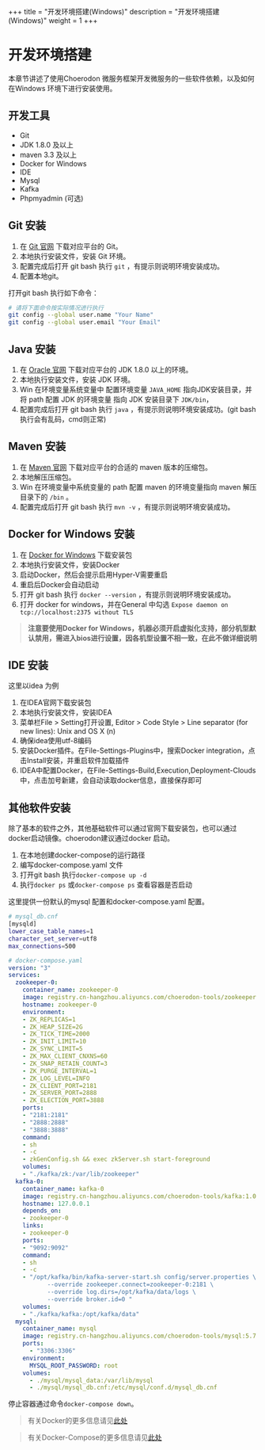 +++
title = "开发环境搭建(Windows)"
description = "开发环境搭建(Windows)"
weight = 1
+++

# 开发环境搭建

本章节讲述了使用Choerodon 微服务框架开发微服务的一些软件依赖，以及如何在Windows 环境下进行安装使用。

## 开发工具

- Git
- JDK 1.8.0 及以上
- maven 3.3 及以上
- Docker for Windows
- IDE
- Mysql
- Kafka
- Phpmyadmin (可选)

## Git 安装

1. 在 [Git 官网](https://git-scm.com/download/) 下载对应平台的 Git。
2. 本地执行安装文件，安装 Git 环境。
3. 配置完成后打开 git bash 执行 `git` ，有提示则说明环境安装成功。
4. 配置本地git。

打开git bash 执行如下命令：

```bash
# 请将下面命令按实际情况进行执行
git config --global user.name "Your Name"
git config --global user.email "Your Email"
```

## Java 安装

1. 在 [Oracle 官网](https://www.oracle.com/technetwork/cn/java/javase/downloads/index.html) 下载对应平台的 JDK 1.8.0 以上的环境。
2. 本地执行安装文件，安装 JDK 环境。
3. Win 在环境变量系统变量中 配置环境变量 `JAVA_HOME` 指向JDK安装目录，并将 path 配置 JDK 的环境变量 指向 JDK 安装目录下 `JDK/bin`，
4. 配置完成后打开 git bash 执行 `java` ，有提示则说明环境安装成功。(git bash执行会有乱码，cmd则正常)

## Maven 安装

1. 在 [Maven 官网](http://mirror.bit.edu.cn/apache/maven/) 下载对应平台的合适的 maven 版本的压缩包。
2. 本地解压压缩包。
3. Win 在环境变量中系统变量的 path 配置 maven 的环境变量指向 maven 解压目录下的 `/bin` 。
4. 配置完成后打开 git bash 执行 `mvn -v` ，有提示则说明环境安装成功。

## Docker for Windows 安装

1. 在 [Docker for Windows](https://www.docker.com/docker-windows) 下载安装包
2. 本地执行安装文件，安装Docker
3. 启动Docker，然后会提示启用Hyper-V需要重启
4. 重启后Docker会自动启动
5. 打开 git bash 执行 `docker --version` ，有提示则说明环境安装成功。
6. 打开 docker for windows，并在General 中勾选 `Expose daemon on tcp://localhost:2375 without TLS`

> **注意要使用Docker for Windows，机器必须开启虚拟化支持，部分机型默认禁用，需进入bios进行设置，因各机型设置不相一致，在此不做详细说明**

## IDE 安装

这里以idea 为例

1. 在IDEA官网下载安装包
2. 本地执行安装文件，安装IDEA
1. 菜单栏File > Setting打开设置, Editor > Code Style > Line separator (for new lines): Unix and OS X (n)
2. 确保idea使用utf-8编码
3. 安装Docker插件。在File-Settings-Plugins中，搜索Docker integration，点击Install安装，并重启软件加载插件
4. IDEA中配置Docker，在File-Settings-Build,Execution,Deployment-Clouds中，点击加号新建，会自动读取docker信息，直接保存即可

## 其他软件安装

除了基本的软件之外，其他基础软件可以通过官网下载安装包，也可以通过docker启动镜像。choerodon建议通过docker 启动。

1. 在本地创建docker-compose的运行路径
2. 编写docker-compose.yaml 文件
3. 打开git bash 执行`docker-compose up -d`
4. 执行`docker ps` 或`docker-compose ps` 查看容器是否启动

这里提供一份默认的mysql 配置和docker-compose.yaml 配置。

``` bash
# mysql_db.cnf
[mysqld]
lower_case_table_names=1
character_set_server=utf8
max_connections=500
```

``` yaml
# docker-compose.yaml
version: "3"
services:
  zookeeper-0:
    container_name: zookeeper-0
    image: registry.cn-hangzhou.aliyuncs.com/choerodon-tools/zookeeper:3.4.10
    hostname: zookeeper-0
    environment:
    - ZK_REPLICAS=1
    - ZK_HEAP_SIZE=2G
    - ZK_TICK_TIME=2000
    - ZK_INIT_LIMIT=10
    - ZK_SYNC_LIMIT=5
    - ZK_MAX_CLIENT_CNXNS=60
    - ZK_SNAP_RETAIN_COUNT=3
    - ZK_PURGE_INTERVAL=1
    - ZK_LOG_LEVEL=INFO
    - ZK_CLIENT_PORT=2181
    - ZK_SERVER_PORT=2888
    - ZK_ELECTION_PORT=3888
    ports:
    - "2181:2181"
    - "2888:2888"
    - "3888:3888"
    command:
    - sh
    - -c
    - zkGenConfig.sh && exec zkServer.sh start-foreground
    volumes:
    - "./kafka/zk:/var/lib/zookeeper"
  kafka-0:
    container_name: kafka-0
    image: registry.cn-hangzhou.aliyuncs.com/choerodon-tools/kafka:1.0.0
    hostname: 127.0.0.1
    depends_on:
    - zookeeper-0
    links:
    - zookeeper-0
    ports:
    - "9092:9092"
    command:
    - sh
    - -c
    - "/opt/kafka/bin/kafka-server-start.sh config/server.properties \
           --override zookeeper.connect=zookeeper-0:2181 \
           --override log.dirs=/opt/kafka/data/logs \
           --override broker.id=0 "
    volumes:
    - "./kafka/kafka:/opt/kafka/data"
  mysql:
    container_name: mysql
    image: registry.cn-hangzhou.aliyuncs.com/choerodon-tools/mysql:5.7.17
    ports:
      - "3306:3306"
    environment:
      MYSQL_ROOT_PASSWORD: root
    volumes:
      - ./mysql/mysql_data:/var/lib/mysql
      - ./mysql/mysql_db.cnf:/etc/mysql/conf.d/mysql_db.cnf
```

停止容器通过命令`docker-compose down`。

> 有关Docker的更多信息请见[此处](https://docs.docker.com/)

> 有关Docker-Compose的更多信息请见[此处](https://docs.docker.com/compose/overview/)